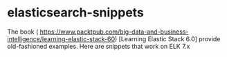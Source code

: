 # elasticsearch-snippets
The book (
https://www.packtpub.com/big-data-and-business-intelligence/learning-elastic-stack-60) [Learning Elastic Stack 6.0] provide old-fashioned examples. Here are snippets that work on ELK 7.x 
